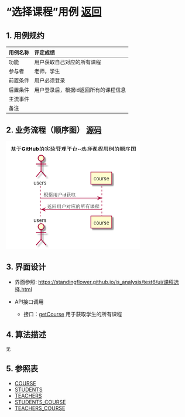 <!-- markdownlint-disable MD033-->
<!-- 禁止MD033类型的警告 https://www.npmjs.com/package/markdownlint -->

# “选择课程”用例 [返回](../README.md)
## 1. 用例规约

|用例名称|评定成绩|
|-------|:-------------|
|功能|用户获取自己对应的所有课程|
|参与者|老师，学生|
|前置条件|用户必须登录|
|后置条件| 用户登录后，根据id返回所有的课程信息|
|主流事件| |
|备注| |

## 2. 业务流程（顺序图） [源码](../src/sequence选择课程.puml)
![sequence1](../sequence选择课程.png) 

    
## 3. 界面设计
- 界面参照: https://standingflower.github.io/is_analysis/test6/ui/课程选择.html

- API接口调用
	- 接口：[getCourse](../接口/getCourses.md)
	  用于获取学生的所有课程
	
    
## 4. 算法描述
    无
    
## 5. 参照表

- [COURSE](../数据库设计.md/#COURSE)
- [STUDENTS](../数据库设计.md/#STUDENTS)
- [TEACHERS](../数据库设计.md/#TEACHERS)
- [STUDENTS_COURSE](../数据库设计.md/#STUDENTS_COURSE)
- [TEACHERS_COURSE](../数据库设计.md/#TEACHERS_COURSE)



